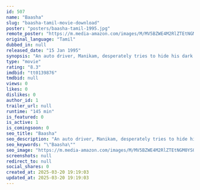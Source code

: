 ```yaml
---
id: 507
name: "Baasha"
slug: "baasha-tamil-movie-download"
poster: "posters/baasha-tamil-1995.jpg"
remote_poster: "https://m.media-amazon.com/images/M/MV5BZWE4M2RlZTEtNGM0YS00NWIxLWFjNDEtOWJkMzY0MDQ0NTgwXkEyXkFqcGc@._V1_SX300.jpg"
original_language: "Tamil"
dubbed_in: null
released_date: "15 Jan 1995"
synopsis: "An auto driver, Manikam, desperately tries to hide his dark underworld side to keep his promise to his father."
type: "movie"
rating: "8.3"
imdbid: "tt0139876"
tmdbid: null
views: 0
likes: 0
dislikes: 0
author_id: 1
trailer_url: null
runtime: "145 min"
is_featured: 0
is_active: 1
is_comingsoon: 0
seo_title: "Baasha"
seo_description: "An auto driver, Manikam, desperately tries to hide his dark underworld side to keep his promise to his father."
seo_keywords: "\"Baasha\""
seo_image: "https://m.media-amazon.com/images/M/MV5BZWE4M2RlZTEtNGM0YS00NWIxLWFjNDEtOWJkMzY0MDQ0NTgwXkEyXkFqcGc@._V1_SX300.jpg"
screenshots: null
redirect_to: null
social_shares: 0
created_at: 2025-03-20 19:19:03
updated_at: 2025-03-20 19:19:03
---
```


